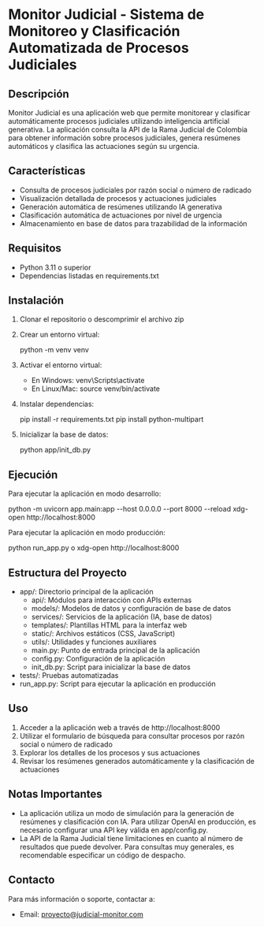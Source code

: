 # Monitor Judicial - Sistema de Monitoreo y Clasificación Automatizada de Procesos Judiciales

## Descripción

Monitor Judicial es una aplicación web que permite monitorear y clasificar automáticamente procesos judiciales utilizando inteligencia artificial generativa. La aplicación consulta la API de la Rama Judicial de Colombia para obtener información sobre procesos judiciales, genera resúmenes automáticos y clasifica las actuaciones según su urgencia.

## Características

- Consulta de procesos judiciales por razón social o número de radicado
- Visualización detallada de procesos y actuaciones judiciales
- Generación automática de resúmenes utilizando IA generativa
- Clasificación automática de actuaciones por nivel de urgencia
- Almacenamiento en base de datos para trazabilidad de la información

## Requisitos

- Python 3.11 o superior
- Dependencias listadas en requirements.txt

## Instalación

1. Clonar el repositorio o descomprimir el archivo zip
2. Crear un entorno virtual:
   
   python -m venv venv
   
3. Activar el entorno virtual:
   - En Windows: venv\Scripts\activate
   - En Linux/Mac: source venv/bin/activate
4. Instalar dependencias:
   
   pip install -r requirements.txt
   pip install python-multipart
   
5. Inicializar la base de datos:
   
   python app/init_db.py
   

## Ejecución

Para ejecutar la aplicación en modo desarrollo:


python -m uvicorn app.main:app --host 0.0.0.0 --port 8000 --reload
xdg-open http://localhost:8000


Para ejecutar la aplicación en modo producción:


python run_app.py o xdg-open http://localhost:8000


## Estructura del Proyecto

- app/: Directorio principal de la aplicación
  - api/: Módulos para interacción con APIs externas
  - models/: Modelos de datos y configuración de base de datos
  - services/: Servicios de la aplicación (IA, base de datos)
  - templates/: Plantillas HTML para la interfaz web
  - static/: Archivos estáticos (CSS, JavaScript)
  - utils/: Utilidades y funciones auxiliares
  - main.py: Punto de entrada principal de la aplicación
  - config.py: Configuración de la aplicación
  - init_db.py: Script para inicializar la base de datos
- tests/: Pruebas automatizadas
- run_app.py: Script para ejecutar la aplicación en producción

## Uso

1. Acceder a la aplicación web a través de http://localhost:8000
2. Utilizar el formulario de búsqueda para consultar procesos por razón social o número de radicado
3. Explorar los detalles de los procesos y sus actuaciones
4. Revisar los resúmenes generados automáticamente y la clasificación de actuaciones

## Notas Importantes

- La aplicación utiliza un modo de simulación para la generación de resúmenes y clasificación con IA. Para utilizar OpenAI en producción, es necesario configurar una API key válida en app/config.py.
- La API de la Rama Judicial tiene limitaciones en cuanto al número de resultados que puede devolver. Para consultas muy generales, es recomendable especificar un código de despacho.

## Contacto

Para más información o soporte, contactar a:
- Email: proyecto@judicial-monitor.com 